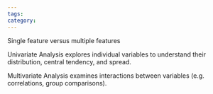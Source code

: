 ```yaml
---
tags: 
category: 
---
```


Single feature versus multiple features

Univariate Analysis explores individual variables to understand their distribution, central tendency, and spread.
 
 Multivariate Analysis examines interactions between variables (e.g. correlations, group comparisons).